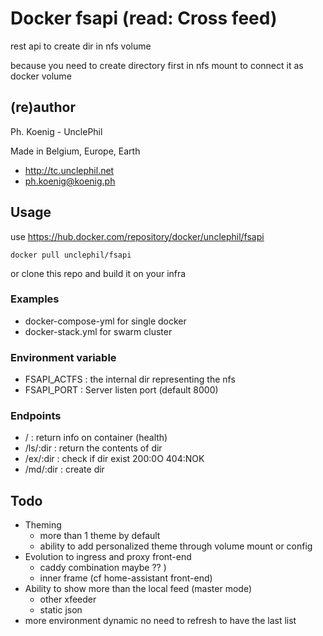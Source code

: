 # Docker fsapi  (read: Cross feed)
rest api to create dir in nfs volume

because you need to create directory first in nfs mount to connect it as docker volume 

## (re)author
Ph. Koenig - UnclePhil

Made in Belgium, Europe, Earth 
- http://tc.unclephil.net
- ph.koenig@koenig.ph


## Usage

use  https://hub.docker.com/repository/docker/unclephil/fsapi 
```
docker pull unclephil/fsapi
```
or clone this repo and build it on your infra

### Examples
* docker-compose-yml for single docker 
* docker-stack.yml for swarm cluster 

### Environment variable
* FSAPI_ACTFS    : the internal dir representing the nfs
* FSAPI_PORT     : Server listen port (default 8000) 


### Endpoints

* /        : return info on container (health) 
* /ls/:dir : return the contents of dir
* /ex/:dir : check if dir exist 200:0O 404:NOK
* /md/:dir : create dir 

## Todo
* Theming 
  * more than 1 theme by default
  * ability to add personalized theme through volume mount or config
* Evolution to ingress and proxy front-end 
  * caddy combination maybe ?? ) 
  * inner frame (cf home-assistant front-end)
* Ability to show more than the local feed  (master mode)
  * other xfeeder
  * static json
* more environment dynamic
   no need to refresh to have the last list 